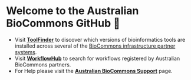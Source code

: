 # Welcome to the Australian BioCommons GitHub 👋

- Visit [**ToolFinder**](https://australianbiocommons.github.io/2_tools.html) to discover which versions of bioinformatics tools are installed across several of the [BioCommons infrastructure partner systems](http://support.biocommons.org.au/support/solutions/articles/6000251977-compute-systems-at-the-biocommons-partner-infrastructures).
- Visit [**WorkflowHub**](https://workflowhub.eu/programmes/8) to search for workflows registered by Australian BioCommons partners.
- For Help please visit the [**Australian BioCommons Support**](http://support.biocommons.org.au/support/solutions) page.  
